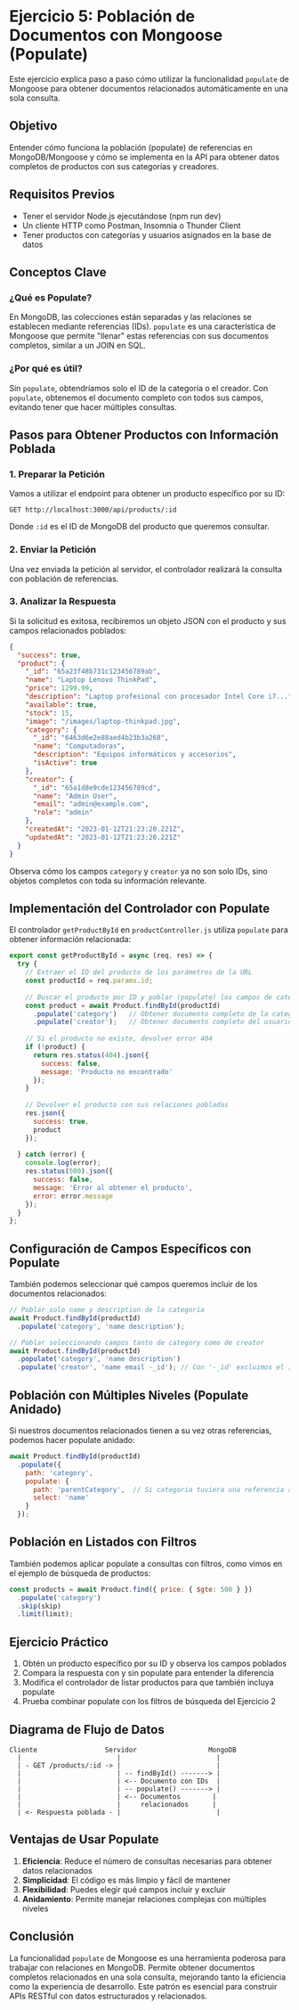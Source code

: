 # Ejercicio 5: Población de Documentos con Mongoose (Populate)

Este ejercicio explica paso a paso cómo utilizar la funcionalidad `populate` de Mongoose para obtener documentos relacionados automáticamente en una sola consulta.

## Objetivo

Entender cómo funciona la población (populate) de referencias en MongoDB/Mongoose y cómo se implementa en la API para obtener datos completos de productos con sus categorías y creadores.

## Requisitos Previos

- Tener el servidor Node.js ejecutándose (npm run dev)
- Un cliente HTTP como Postman, Insomnia o Thunder Client
- Tener productos con categorías y usuarios asignados en la base de datos

## Conceptos Clave

### ¿Qué es Populate?

En MongoDB, las colecciones están separadas y las relaciones se establecen mediante referencias (IDs). `populate` es una característica de Mongoose que permite "llenar" estas referencias con sus documentos completos, similar a un JOIN en SQL.

### ¿Por qué es útil?

Sin `populate`, obtendríamos solo el ID de la categoría o el creador. Con `populate`, obtenemos el documento completo con todos sus campos, evitando tener que hacer múltiples consultas.

## Pasos para Obtener Productos con Información Poblada

### 1. Preparar la Petición

Vamos a utilizar el endpoint para obtener un producto específico por su ID:

```
GET http://localhost:3000/api/products/:id
```

Donde `:id` es el ID de MongoDB del producto que queremos consultar.

### 2. Enviar la Petición

Una vez enviada la petición al servidor, el controlador realizará la consulta con población de referencias.

### 3. Analizar la Respuesta

Si la solicitud es exitosa, recibiremos un objeto JSON con el producto y sus campos relacionados poblados:

```json
{
  "success": true,
  "product": {
    "_id": "65a23f48b731c123456789ab",
    "name": "Laptop Lenovo ThinkPad",
    "price": 1299.99,
    "description": "Laptop profesional con procesador Intel Core i7...",
    "available": true,
    "stock": 15,
    "image": "/images/laptop-thinkpad.jpg",
    "category": {
      "_id": "6463d6e2e88aed4b23b3a268",
      "name": "Computadoras",
      "description": "Equipos informáticos y accesorios",
      "isActive": true
    },
    "creator": {
      "_id": "65a1d8e9cde123456789cd",
      "name": "Admin User",
      "email": "admin@example.com",
      "role": "admin"
    },
    "createdAt": "2023-01-12T21:23:20.221Z",
    "updatedAt": "2023-01-12T21:23:20.221Z"
  }
}
```

Observa cómo los campos `category` y `creator` ya no son solo IDs, sino objetos completos con toda su información relevante.

## Implementación del Controlador con Populate

El controlador `getProductById` en `productController.js` utiliza `populate` para obtener información relacionada:

```javascript
export const getProductById = async (req, res) => {
  try {
    // Extraer el ID del producto de los parámetros de la URL
    const productId = req.params.id;
    
    // Buscar el producto por ID y poblar (populate) los campos de categoría y creador
    const product = await Product.findById(productId)
      .populate('category')   // Obtener documento completo de la categoría
      .populate('creator');   // Obtener documento completo del usuario creador
    
    // Si el producto no existe, devolver error 404
    if (!product) {
      return res.status(404).json({
        success: false,
        message: 'Producto no encontrado'
      });
    }
    
    // Devolver el producto con sus relaciones pobladas
    res.json({
      success: true,
      product
    });
    
  } catch (error) {
    console.log(error);
    res.status(500).json({
      success: false,
      message: 'Error al obtener el producto',
      error: error.message
    });
  }
};
```

## Configuración de Campos Específicos con Populate

También podemos seleccionar qué campos queremos incluir de los documentos relacionados:

```javascript
// Poblar solo name y description de la categoría
await Product.findById(productId)
  .populate('category', 'name description');

// Poblar seleccionando campos tanto de category como de creator
await Product.findById(productId)
  .populate('category', 'name description')
  .populate('creator', 'name email -_id'); // Con '-_id' excluimos el ID
```

## Población con Múltiples Niveles (Populate Anidado)

Si nuestros documentos relacionados tienen a su vez otras referencias, podemos hacer populate anidado:

```javascript
await Product.findById(productId)
  .populate({
    path: 'category',
    populate: {
      path: 'parentCategory',  // Si categoria tuviera una referencia a su categoría padre
      select: 'name'
    }
  });
```

## Población en Listados con Filtros

También podemos aplicar populate a consultas con filtros, como vimos en el ejemplo de búsqueda de productos:

```javascript
const products = await Product.find({ price: { $gte: 500 } })
  .populate('category')
  .skip(skip)
  .limit(limit);
```

## Ejercicio Práctico

1. Obtén un producto específico por su ID y observa los campos poblados
2. Compara la respuesta con y sin populate para entender la diferencia
3. Modifica el controlador de listar productos para que también incluya populate
4. Prueba combinar populate con los filtros de búsqueda del Ejercicio 2

## Diagrama de Flujo de Datos

```
Cliente                 Servidor                  MongoDB
  |                        |                        |
  | - GET /products/:id -> |                        |
  |                        | -- findById() -------> |
  |                        | <-- Documento con IDs  |
  |                        | -- populate() -------> |
  |                        | <-- Documentos        |
  |                        |     relacionados      |
  | <- Respuesta poblada - |                        |
```

## Ventajas de Usar Populate

1. **Eficiencia**: Reduce el número de consultas necesarias para obtener datos relacionados
2. **Simplicidad**: El código es más limpio y fácil de mantener
3. **Flexibilidad**: Puedes elegir qué campos incluir y excluir
4. **Anidamiento**: Permite manejar relaciones complejas con múltiples niveles

## Conclusión

La funcionalidad `populate` de Mongoose es una herramienta poderosa para trabajar con relaciones en MongoDB. Permite obtener documentos completos relacionados en una sola consulta, mejorando tanto la eficiencia como la experiencia de desarrollo. Este patrón es esencial para construir APIs RESTful con datos estructurados y relacionados.
